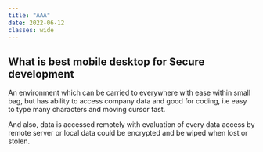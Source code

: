 ```yaml
---
title: "AAA"
date: 2022-06-12
classes: wide
---
```


## What is best mobile desktop for Secure development

An environment which can be carried to everywhere with ease within small bag, but has ability to access company data and good for coding, i.e easy to type many characters and moving  cursor fast.

And also, data is accessed remotely with evaluation of every data access by remote server or local data could be encrypted and be wiped when lost or stolen.